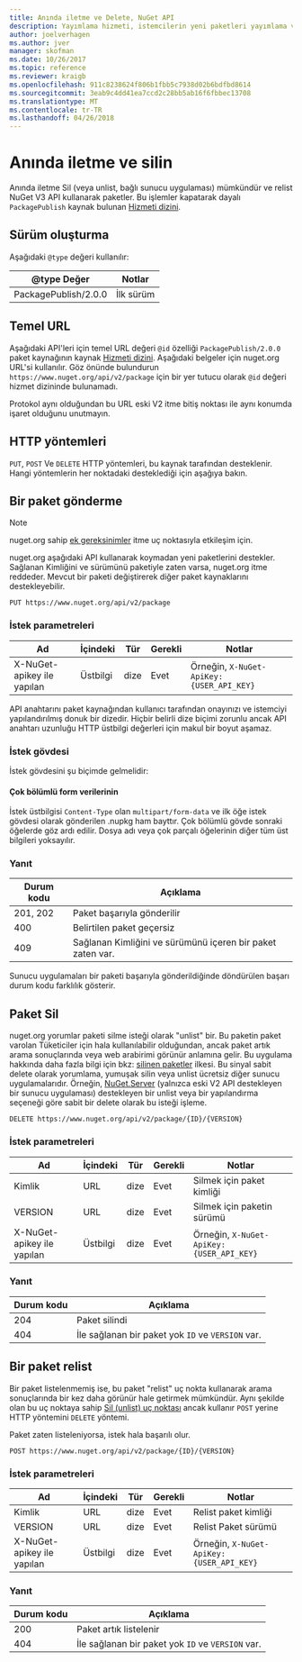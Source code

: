 ```yaml
---
title: Anında iletme ve Delete, NuGet API
description: Yayımlama hizmeti, istemcilerin yeni paketleri yayımlama ve unlist veya var olan paketleri silmek olanak tanır.
author: joelverhagen
ms.author: jver
manager: skofman
ms.date: 10/26/2017
ms.topic: reference
ms.reviewer: kraigb
ms.openlocfilehash: 911c8238624f806b1fbb5c7938d02b6bdfbd8614
ms.sourcegitcommit: 3eab9c4dd41ea7ccd2c28bb5ab16f6fbbec13708
ms.translationtype: MT
ms.contentlocale: tr-TR
ms.lasthandoff: 04/26/2018
---
```

# <a name="push-and-delete"></a>Anında iletme ve silin

Anında iletme Sil (veya unlist, bağlı sunucu uygulaması) mümkündür ve relist NuGet V3 API kullanarak paketler. Bu işlemler kapatarak dayalı `PackagePublish` kaynak bulunan [Hizmeti dizini](service-index.md).

## <a name="versioning"></a>Sürüm oluşturma

Aşağıdaki `@type` değeri kullanılır:

@type Değer          | Notlar
-------------------- | -----
PackagePublish/2.0.0 | İlk sürüm

## <a name="base-url"></a>Temel URL

Aşağıdaki API'leri için temel URL değeri `@id` özelliği `PackagePublish/2.0.0` paket kaynağının kaynak [Hizmeti dizini](service-index.md). Aşağıdaki belgeler için nuget.org URL'si kullanılır. Göz önünde bulundurun `https://www.nuget.org/api/v2/package` için bir yer tutucu olarak `@id` değeri hizmet dizininde bulunamadı.

Protokol aynı olduğundan bu URL eski V2 itme bitiş noktası ile aynı konumda işaret olduğunu unutmayın.

## <a name="http-methods"></a>HTTP yöntemleri

`PUT`, `POST` Ve `DELETE` HTTP yöntemleri, bu kaynak tarafından desteklenir. Hangi yöntemlerin her noktadaki desteklediği için aşağıya bakın.

## <a name="push-a-package"></a>Bir paket gönderme

> [!Note]
> nuget.org sahip [ek gereksinimler](NuGet-Protocols.md) itme uç noktasıyla etkileşim için.

nuget.org aşağıdaki API kullanarak koymadan yeni paketlerini destekler. Sağlanan Kimliğini ve sürümünü paketiyle zaten varsa, nuget.org itme reddeder. Mevcut bir paketi değiştirerek diğer paket kaynaklarını destekleyebilir.

    PUT https://www.nuget.org/api/v2/package

### <a name="request-parameters"></a>İstek parametreleri

Ad           | İçindeki     | Tür   | Gerekli | Notlar
-------------- | ------ | ------ | -------- | -----
X-NuGet-apikey ile yapılan | Üstbilgi | dize | Evet      | Örneğin, `X-NuGet-ApiKey: {USER_API_KEY}`

API anahtarını paket kaynağından kullanıcı tarafından onayınızı ve istemciyi yapılandırılmış donuk bir dizedir. Hiçbir belirli dize biçimi zorunlu ancak API anahtarı uzunluğu HTTP üstbilgi değerleri için makul bir boyut aşamaz.

### <a name="request-body"></a>İstek gövdesi

İstek gövdesini şu biçimde gelmelidir:

#### <a name="multipart-form-data"></a>Çok bölümlü form verilerinin

İstek üstbilgisi `Content-Type` olan `multipart/form-data` ve ilk öğe istek gövdesi olarak gönderilen .nupkg ham bayttır. Çok bölümlü gövde sonraki öğelerde göz ardı edilir. Dosya adı veya çok parçalı öğelerinin diğer tüm üst bilgileri yoksayılır.

### <a name="response"></a>Yanıt

Durum kodu | Açıklama
----------- | -------
201, 202    | Paket başarıyla gönderilir
400         | Belirtilen paket geçersiz
409         | Sağlanan Kimliğini ve sürümünü içeren bir paket zaten var.

Sunucu uygulamaları bir paketi başarıyla gönderildiğinde döndürülen başarı durum kodu farklılık gösterir.

## <a name="delete-a-package"></a>Paket Sil

nuget.org yorumlar paketi silme isteği olarak "unlist" bir. Bu paketin paket varolan Tüketiciler için hala kullanılabilir olduğundan, ancak paket artık arama sonuçlarında veya web arabirimi görünür anlamına gelir. Bu uygulama hakkında daha fazla bilgi için bkz: [silinen paketler](../policies/deleting-packages.md) ilkesi. Bu sinyal sabit delete olarak yorumlama, yumuşak silin veya unlist ücretsiz diğer sunucu uygulamalarıdır. Örneğin, [NuGet.Server](https://www.nuget.org/packages/NuGet.Server) (yalnızca eski V2 API destekleyen bir sunucu uygulaması) destekleyen bir unlist veya bir yapılandırma seçeneği göre sabit bir delete olarak bu isteği işleme.

    DELETE https://www.nuget.org/api/v2/package/{ID}/{VERSION}

### <a name="request-parameters"></a>İstek parametreleri

Ad           | İçindeki     | Tür   | Gerekli | Notlar
-------------- | ------ | ------ | -------- | -----
Kimlik             | URL    | dize | Evet      | Silmek için paket kimliği
VERSION        | URL    | dize | Evet      | Silmek için paketin sürümü
X-NuGet-apikey ile yapılan | Üstbilgi | dize | Evet      | Örneğin, `X-NuGet-ApiKey: {USER_API_KEY}`

### <a name="response"></a>Yanıt

Durum kodu | Açıklama
----------- | -------
204         | Paket silindi
404         | İle sağlanan bir paket yok `ID` ve `VERSION` var.

## <a name="relist-a-package"></a>Bir paket relist

Bir paket listelenmemiş ise, bu paket "relist" uç nokta kullanarak arama sonuçlarında bir kez daha görünür hale getirmek mümkündür. Aynı şekilde olan bu uç noktaya sahip [Sil (unlist) uç noktası](#delete-a-package) ancak kullanır `POST` yerine HTTP yöntemini `DELETE` yöntemi.

Paket zaten listeleniyorsa, istek hala başarılı olur.

    POST https://www.nuget.org/api/v2/package/{ID}/{VERSION}

### <a name="request-parameters"></a>İstek parametreleri

Ad           | İçindeki     | Tür   | Gerekli | Notlar
-------------- | ------ | ------ | -------- | -----
Kimlik             | URL    | dize | Evet      | Relist paket kimliği
VERSION        | URL    | dize | Evet      | Relist Paket sürümü
X-NuGet-apikey ile yapılan | Üstbilgi | dize | Evet      | Örneğin, `X-NuGet-ApiKey: {USER_API_KEY}`

### <a name="response"></a>Yanıt

Durum kodu | Açıklama
----------- | -------
200         | Paket artık listelenir
404         | İle sağlanan bir paket yok `ID` ve `VERSION` var.
